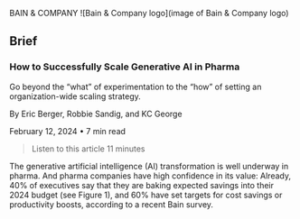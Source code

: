 BAIN & COMPANY ![Bain & Company logo](image of Bain & Company logo)

## Brief
### How to Successfully Scale Generative AI in Pharma

Go beyond the “what” of experimentation to the “how” of setting an organization-wide scaling strategy.

By Eric Berger, Robbie Sandig, and KC George

February 12, 2024 • 7 min read

> Listen to this article 11 minutes

The generative artificial intelligence (AI) transformation is well underway in pharma. And pharma companies have high confidence in its value: Already, 40% of executives say that they are baking expected savings into their 2024 budget (see Figure 1), and 60% have set targets for cost savings or productivity boosts, according to a recent Bain survey.